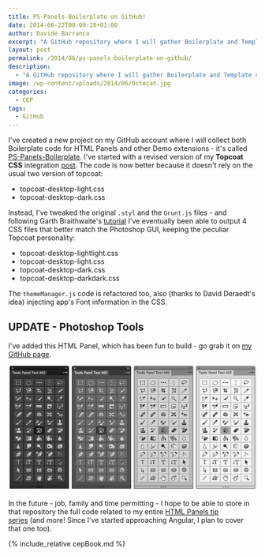 ```yaml
---
title: PS-Panels-Boilerplate on GitHub!
date: 2014-06-22T00:09:28+01:00
author: Davide Barranca
excerpt: "A GitHub repository where I will gather Boilerplate and Template code for Adobe Photoshop CEP Panels."
layout: post
permalink: /2014/06/ps-panels-boilerplate-on-github/
description:
  - "A GitHub repository where I will gather Boilerplate and Template code for Adobe Photoshop CEP Panels."
image: /wp-content/uploads/2014/06/Octocat.jpg
categories:
  - CEP
tags:
  - GitHub
---
```


I've created a new project on my GitHub account where I will collect both Boilerplate code for HTML Panels and other Demo extensions - it's called [PS-Panels-Boilerplate](https://github.com/undavide/PS-Panels-Boilerplate "PS-Panels-Boilerplate"). I've started with a revised version of my **Topcoat CSS** integration [post](/2014/02/html-panels-tips-6-integrating-topcoat-css/ "HTML Panels Tips: #6 integrating Topcoat CSS"). The code is now better because it doesn't rely on the usual two version of topcoat:

*   topcoat-desktop-light.css
*   topcoat-desktop-dark.css

Instead, I've tweaked the original `.styl` and the `Grunt.js` files - and following Garth Braithwaite's [tutorial](http://topcoat.io/posts/color-me-topcoat/) I've eventually been able to output 4 CSS files that better match the Photoshop GUI, keeping the peculiar Topcoat personality:

*   topcoat-desktop-lightlight.css
*   topcoat-desktop-light.css
*   topcoat-desktop-dark.css
*   topcoat-desktop-darkdark.css

The `themeManager.js` code is refactored too, also (thanks to David Deraedt's idea) injecting app's Font information in the CSS.

## UPDATE - Photoshop Tools

I've added this HTML Panel, which has been fun to build - go grab it on [my GitHub page](https://github.com/undavide/PS-Panels-Boilerplate/blob/master/src/com.undavide.tools2/README.md "Photoshop Tools HTML Panel").

[![Photoshop Tools Panel](/wp-content/uploads/2014/06/screenshot.png)](https://github.com/undavide/PS-Panels-Boilerplate/blob/master/src/com.undavide.tools2/README.md)

In the future - job, family and time permitting - I hope to be able to store in that repository the full code related to my entire [HTML Panels tip series](/category/code/html-panels/ "HTML Panels Tips series") (and more! Since I've started approaching Angular, I plan to cover that one too).

{% include_relative cepBook.md %}
